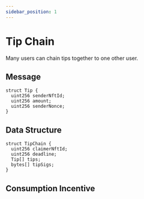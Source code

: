 ```yaml
---
sidebar_position: 1
---
```


# Tip Chain
Many users can chain tips together to one other user.  
## Message
```
struct Tip {
  uint256 senderNftId;
  uint256 amount;
  uint256 senderNonce;
}
```

## Data Structure
```
struct TipChain {
  uint256 claimerNftId;
  uint256 deadline;
  Tip[] tips;
  bytes[] tipSigs;
}
```
## Consumption Incentive

